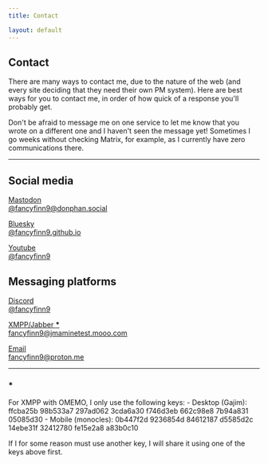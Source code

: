 ```yaml
---
title: Contact

layout: default
---
```


## Contact

There are many ways to contact me, due to the nature of the web (and every site deciding that they need their own PM system). Here are best ways for you to contact me, in order of how quick of a response you'll probably get.

Don't be afraid to message me on one service to let me know that you wrote on a different one and I haven't seen the message yet! Sometimes I go weeks without checking Matrix, for example, as I currently have zero communications there.

---

## Social media

<div class="contact_container">
    <div class="contact_image-box">
        <a href="https://donphan.social/@fancyfinn9">
            <i class="fa-brands fa-mastodon" style="color: #7547ff;"></i>
            <p>Mastodon<br>@fancyfinn9@donphan.social</p>
        </a>
    </div>
    <div class="contact_image-box">
        <a href="https://bsky.app/profile/fancyfinn9.github.io">
            <i class="fa-brands fa-bluesky" style="color: #0091ff;"></i>
            <p>Bluesky<br>@fancyfinn9.github.io</p>
        </a>
    </div>
    <div class="contact_image-box">
        <a href="https://www.youtube.com/@fancyfinn9">
            <i class="fa-brands fa-youtube" style="color: #cc0000;"></i>
            <p>Youtube<br>@fancyfinn9</p>
        </a>
    </div>
</div>

## Messaging platforms

<div class="contact_container">
    <div class="contact_image-box">
        <a href="https://discord.com/users/955575589744545882">
            <i class="fa-brands fa-discord" style="color: #4542ff;"></i>
            <p>Discord<br>@fancyfinn9</p>
        </a>
    </div>
    <div class="contact_image-box">
        <a href="xmpp:fancyfinn9@jmaminetest.mooo.com">
            <i class="fa-solid fa-message" style="color: #15b300;"></i>
            <p>XMPP/Jabber <b>*</b><br>fancyfinn9@jmaminetest.mooo.com</p>
        </a>
    </div>
    <div class="contact_image-box">
        <a href="mailto:fancyfinn9@proton.me">
            <i class="fa-solid fa-envelope" style="color:rgb(255, 180, 67);"></i>
            <p>Email<br>fancyfinn9@proton.me</p>
        </a>
    </div>
</div>



---

<h3><div id="xmpp">*</div></h3>
For XMPP with OMEMO, I only use the following keys:  
- Desktop (Gajim): ffcba25b 98b533a7 297ad062 3cda6a30 f746d3eb 662c98e8 7b94a831 05085d30  
- Mobile (monocles): 0b447f2d 9236854d 84612187 d5585d2c 14ebe31f 32412780 fe15e2a8 a83b0c10

If I for some reason must use another key, I will share it using one of the keys above first.
